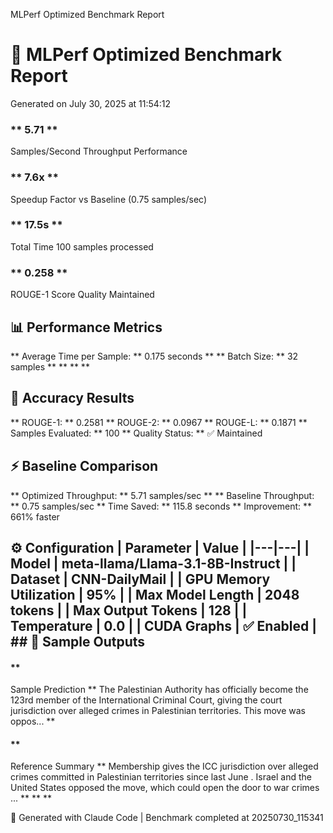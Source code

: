 MLPerf Optimized Benchmark Report
# 🚀 MLPerf Optimized Benchmark Report

Generated on July 30, 2025 at 11:54:12

### ** 5.71 ** 
Samples/Second Throughput Performance

### ** 7.6x ** 
Speedup Factor vs Baseline (0.75 samples/sec)

### ** 17.5s ** 
Total Time 100 samples processed

### ** 0.258 ** 
ROUGE-1 Score Quality Maintained

## 📊 Performance Metrics

** Average Time per Sample: ** 0.175 seconds ** ** 
Batch Size: ** 32 samples ** ** ** **
## 🎯 Accuracy Results

** 
ROUGE-1: ** 0.2581 ** 
ROUGE-2: ** 0.0967 ** 
ROUGE-L: ** 0.1871 ** 
Samples Evaluated: ** 100 ** 
Quality Status: ** ✅ Maintained
## ⚡ Baseline Comparison

** 
Optimized Throughput: ** 5.71 samples/sec ** ** 
Baseline Throughput: ** 0.75 samples/sec ** 
Time Saved: ** 115.8 seconds ** 
Improvement: ** 661% faster
## ⚙️ Configuration | Parameter | Value | |---|---| | Model | meta-llama/Llama-3.1-8B-Instruct | | Dataset | CNN-DailyMail | | GPU Memory Utilization | 95% | | Max Model Length | 2048 tokens | | Max Output Tokens | 128 | | Temperature | 0.0 | | CUDA Graphs | ✅ Enabled | ## 📝 Sample Outputs

#### ** 
Sample Prediction ** The Palestinian Authority has officially become the 123rd member of the International Criminal Court, giving the court jurisdiction over alleged crimes in Palestinian territories. This move was oppos... **

#### ** 
Reference Summary ** Membership gives the ICC jurisdiction over alleged crimes committed in Palestinian territories since last June . Israel and the United States opposed the move, which could open the door to war crimes ... ** ** **

🤖 Generated with Claude Code | Benchmark completed at 20250730_115341